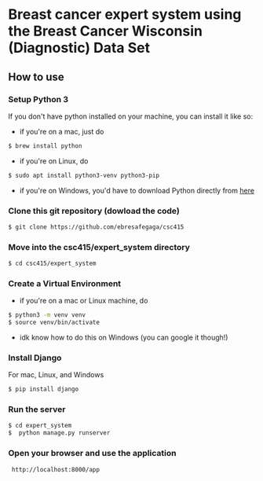 # Breast cancer expert system using the Breast Cancer Wisconsin (Diagnostic) Data Set


## How to use 

### Setup Python 3

If you don't have python installed on your machine, you can install it like so:

- if you're on a mac, just do

```bash
$ brew install python
```

- if you're on Linux, do
```bash 
$ sudo apt install python3-venv python3-pip
```
- if you're on Windows, you'd have to download Python directly from [here](https://www.python.org/downloads/windows/) 

### Clone this git repository (dowload the code)

```bash
$ git clone https://github.com/ebresafegaga/csc415
```

### Move into the csc415/expert_system directory
```bash 
$ cd csc415/expert_system
```

### Create a Virtual Environment 

- if you're on a mac or Linux machine, do
```bash 
$ python3 -m venv venv
$ source venv/bin/activate
```
- idk know how to do this on Windows (you can google it though!)

### Install Django 
For mac, Linux, and Windows 
```bash 
$ pip install django 
```

### Run the server 

```bash 
$ cd expert_system
$  python manage.py runserver
```

### Open your browser and use the application

```bash
 http://localhost:8000/app
```
